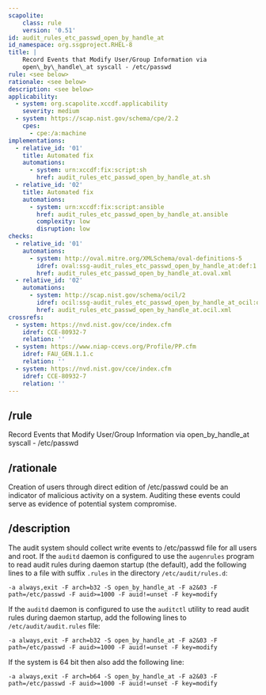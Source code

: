 ```yaml
---
scapolite:
    class: rule
    version: '0.51'
id: audit_rules_etc_passwd_open_by_handle_at
id_namespace: org.ssgproject.RHEL-8
title: |
    Record Events that Modify User/Group Information via
    open\_by\_handle\_at syscall - /etc/passwd
rule: <see below>
rationale: <see below>
description: <see below>
applicability:
  - system: org.scapolite.xccdf.applicability
    severity: medium
  - system: https://scap.nist.gov/schema/cpe/2.2
    cpes:
      - cpe:/a:machine
implementations:
  - relative_id: '01'
    title: Automated fix
    automations:
      - system: urn:xccdf:fix:script:sh
        href: audit_rules_etc_passwd_open_by_handle_at.sh
  - relative_id: '02'
    title: Automated fix
    automations:
      - system: urn:xccdf:fix:script:ansible
        href: audit_rules_etc_passwd_open_by_handle_at.ansible
        complexity: low
        disruption: low
checks:
  - relative_id: '01'
    automations:
      - system: http://oval.mitre.org/XMLSchema/oval-definitions-5
        idref: oval:ssg-audit_rules_etc_passwd_open_by_handle_at:def:1
        href: audit_rules_etc_passwd_open_by_handle_at.oval.xml
  - relative_id: '02'
    automations:
      - system: http://scap.nist.gov/schema/ocil/2
        idref: ocil:ssg-audit_rules_etc_passwd_open_by_handle_at_ocil:questionnaire:1
        href: audit_rules_etc_passwd_open_by_handle_at.ocil.xml
crossrefs:
  - system: https://nvd.nist.gov/cce/index.cfm
    idref: CCE-80932-7
    relation: ''
  - system: https://www.niap-ccevs.org/Profile/PP.cfm
    idref: FAU_GEN.1.1.c
    relation: ''
  - system: https://nvd.nist.gov/cce/index.cfm
    idref: CCE-80932-7
    relation: ''
---
```



## /rule

Record Events that Modify User/Group Information via
open\_by\_handle\_at syscall - /etc/passwd

## /rationale

Creation
of users through direct edition of /etc/passwd could be an indicator of
malicious activity on a system. Auditing these events could serve as
evidence of potential system compromise.

## /description

The
audit system should collect write events to /etc/passwd file for all
users and root. If the `auditd` daemon is configured to use the
`augenrules` program to read audit rules during daemon startup (the
default), add the following lines to a file with suffix `.rules` in the
directory `/etc/audit/rules.d`:

``` 
-a always,exit -F arch=b32 -S open_by_handle_at -F a2&03 -F path=/etc/passwd -F auid>=1000 -F auid!=unset -F key=modify
```

If the `auditd` daemon is configured to use the `auditctl` utility to
read audit rules during daemon startup, add the following lines to
`/etc/audit/audit.rules` file:

``` 
-a always,exit -F arch=b32 -S open_by_handle_at -F a2&03 -F path=/etc/passwd -F auid>=1000 -F auid!=unset -F key=modify
```

If the system is 64 bit then also add the following line:

``` 
-a always,exit -F arch=b64 -S open_by_handle_at -F a2&03 -F path=/etc/passwd -F auid>=1000 -F auid!=unset -F key=modify
```
